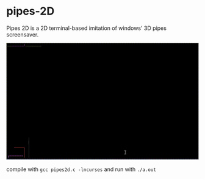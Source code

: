 # pipes-2D

Pipes 2D is a 2D terminal-based imitation of windows' 3D pipes screensaver.

![pipes working its magic](https://github.com/usernyan/pipes-2d-terminal/blob/master/recorded_pipes.gif?raw=true)

compile with `gcc pipes2d.c -lncurses`
and run with `./a.out`
